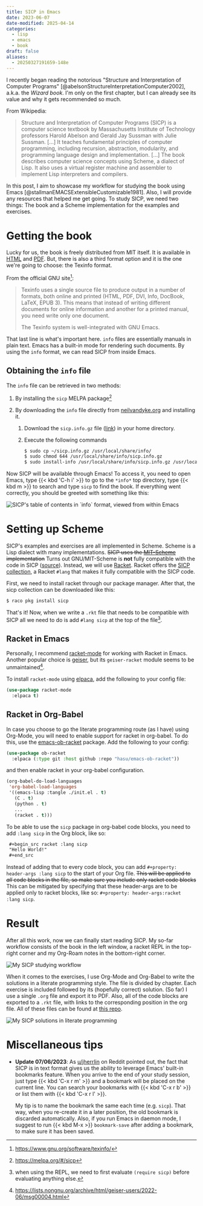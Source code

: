 ```yaml
---
title: SICP in Emacs
date: 2023-06-07
date-modified: 2025-04-14
categories:
  - lisp
  - emacs
  - book
draft: false
aliases:
  - 20250327191659-148e
---
```

I recently began reading the notorious "Structure and Interpretation of Computer Programs" [@abelsonStructureInterpretationComputer2002], a.k.a. the _Wizard book_. I'm only on the first chapter, but I can already see its value and why it gets recommended so much.

From Wikipedia:

> Structure and Interpretation of Computer Programs (SICP) is a computer science textbook by Massachusetts Institute of Technology professors Harold Abelson and Gerald Jay Sussman with Julie Sussman. [...] It teaches fundamental principles of computer programming, including recursion, abstraction, modularity, and programming language design and implementation.
> [...]
> The book describes computer science concepts using Scheme, a dialect of Lisp. It also uses a virtual register machine and assembler to implement Lisp interpreters and compilers.

In this post, I aim to showcase my workflow for studying the book using Emacs [@stallmanEMACSExtensibleCustomizable1981]. Also, I will provide any resources that helped me get going. To study SICP, we need two things: The book and a Scheme implementation for the examples and exercises.

# Getting the book

Lucky for us, the book is freely distributed from MIT itself. It is available in [HTML](https://mitp-content-server.mit.edu/books/content/sectbyfn/books_pres_0/6515/sicp.zip/index.html) and [PDF](https://web.mit.edu/6.001/6.037/sicp.pdf). But, there is also a third format option and it is the one we're going to choose: the Texinfo format.

From the official GNU site[^fn:1]:

> Texinfo uses a single source file to produce output in a number of formats, both online and printed (HTML, PDF, DVI, Info, DocBook, LaTeX, EPUB 3). This means that instead of writing different documents for online information and another for a printed manual, you need write only one document.
>
> The Texinfo system is well-integrated with GNU Emacs.

That last line is what's important here. `info` files are essentially manuals in plain text. Emacs has a built-in mode for rendering such documents. By using the `info` format, we can read SICP from inside Emacs.

## Obtaining the `info` file

The `info` file can be retrieved in two methods:

1.  By installing the `sicp` MELPA package[^fn:2]

2.  By downloading the `info` file directly from [neilvandyke.org](https://www.neilvandyke.org/sicp-texi/) and installing it.
    1.  Download the `sicp.info.gz` file ([link](https://www.neilvandyke.org/sicp-texi/sicp.info.gz)) in your home directory.

    2.  Execute the following commands

        ```bash
        $ sudo cp ~/sicp.info.gz /usr/local/share/info/
        $ sudo chmod 644 /usr/local/share/info/sicp.info.gz
        $ sudo install-info /usr/local/share/info/sicp.info.gz /usr/local/share/info/dir
        ```

Now SICP will be available through Emacs! To access it, you need to open Emacs, type {{< kbd 'C-h i' >}} to go to the `*info*` top directory, type {{< kbd m >}} to search and type `sicp` to find the book. If everything went correctly, you should be greeted with something like this:

![SICP's table of contents in \`info\` format, viewed from within Emacs](static/sicp%20in%20emacs.png)

# Setting up Scheme

SICP's examples and exercises are all implemented in Scheme. Scheme is a Lisp dialect with many implementations. ~~SICP uses the [MIT-Scheme](https://www.gnu.org/software/mit-scheme/) implementation~~ Turns out GNU/MIT-Scheme is **not** fully compatible with the code in SICP ([source](https://www.reddit.com/r/sicp/comments/mf0j95/comment/gsljkkw/?utm_source=share&utm_medium=web2x&context=3)). Instead, we will use [Racket](https://racket-lang.org/). Racket offers the [SICP collection](https://docs.racket-lang.org/sicp-manual/), a Racket `#lang` that makes it fully compatible with the SICP code.

First, we need to install racket through our package manager. After that, the sicp collection can be downloaded like this:

```bash
$ raco pkg install sicp
```

That's it! Now, when we write a `.rkt` file that needs to be compatible with SICP all we need to do is add <span class="inline-src language-racket" data-lang="racket">`#lang sicp`</span> at the top of the file[^fn:3].

## Racket in Emacs

Personally, I recommend [racket-mode](https://github.com/greghendershott/racket-mode) for working with Racket in Emacs. Another popular choice is [geiser](https://github.com/emacsmirror/geiser), but its `geiser-racket` module seems to be unmaintained[^fn:4].

To install `racket-mode` using [elpaca](https://github.com/progfolio/elpaca/), add the following to your config file:

```lisp
(use-package racket-mode
  :elpaca t)
```

## Racket in Org-Babel

In case you choose to go the literate programming route (as I have) using Org-Mode, you will need to enable support for racket in org-babel. To do this, use the [emacs-ob-racket](https://github.com/hasu/emacs-ob-racket) package. Add the following to your config:

```lisp
(use-package ob-racket
  :elpaca (:type git :host github :repo "hasu/emacs-ob-racket"))
```

and then enable racket in your org-babel configuration.

```lisp
(org-babel-do-load-languages
 'org-babel-load-languages
 '((emacs-lisp :tangle ./init.el . t)
   (C . t)
   (python . t)
   ...
   (racket . t)))
```

To be able to use the `sicp` package in org-babel code blocks, you need to add `:lang sicp` in the Org block, like so:

```org
 #+begin_src racket :lang sicp
 "Hello World!"
 #+end_src
```

Instead of adding that to every code block, you can add `#+property: header-args :lang sicp` to the start of your Org file. ~~This will be applied to _all_ code blocks in the file, so make sure you include only racket code blocks~~ This can be mitigated by specifying that these header-args are to be applied only to racket blocks, like so: `#+property: header-args:racket :lang sicp`.

# Result

After all this work, now we can finally start reading SICP. My so-far workflow consists of the book in the left window, a racket REPL in the top-right corner and my Org-Roam notes in the bottom-right corner.

![My SICP studying workflow](static/sicp%20workflow.png)

When it comes to the exercises, I use Org-Mode and Org-Babel to write the solutions in a literate programming style. The file is divided by chapter. Each exercise is included followed by its (hopefully correct) solution. (So far) I use a single `.org` file and export it to PDF. Also, all of the code blocks are exported to a `.rkt` file, with links to the corresponding position in the org file. All of these files can be found at [this repo](https://github.com/kchousos/SICP-solutions).

![My SICP solutions in literate programming](static/sicp%20literate%20notes.png)

# Miscellaneous tips

-   **Update 07/06/2023**: As [u/jherrlin](https://www.reddit.com/r/emacs/comments/143cyw3/comment/jna8ev2/?utm_source=share&utm_medium=web2x&context=3) on Reddit pointed out, the fact that SICP is in text format gives us the ability to leverage Emacs' built-in bookmarks feature. When you arrive to the end of your study session, just type {{< kbd 'C-x r m' >}} and a bookmark will be placed on the current line. You can search your bookmarks with {{< kbd 'C-x r b' >}} or list them with {{< kbd 'C-x r l' >}}.

    My tip is to name the bookmark the same each time (e.g. `sicp`). That way, when you re-create it in a later position, the old bookmark is discarded automatically. Also, if you run Emacs in daemon mode, I suggest to run {{< kbd M-x >}} `bookmark-save` after adding a bookmark, to make sure it has been saved.

[^fn:1]: <https://www.gnu.org/software/texinfo/>
[^fn:2]: <https://melpa.org/#/sicp>
[^fn:3]: when using the REPL, we need to first evaluate <span class="inline-src language-racket" data-lang="racket">`(require sicp)`</span> before evaluating anything else.
[^fn:4]: <https://lists.nongnu.org/archive/html/geiser-users/2022-06/msg00004.html>